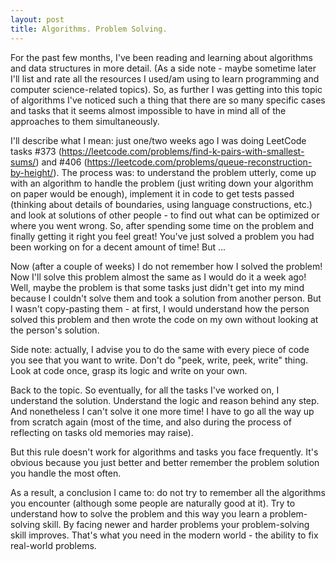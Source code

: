 ```yaml
---
layout: post
title: Algorithms. Problem Solving.
---
```


For the past few months, I've been reading and learning about algorithms and data structures in more detail. (As a side note - maybe 
sometime later I'll list and rate all the resources I used/am using to learn programming and computer science-related topics). So, as 
further I was getting into this topic of algorithms I've noticed such a thing that there are so many specific cases and tasks that it 
seems almost impossible to have in mind all of the approaches to them simultaneously.

I'll describe what I mean: just one/two weeks ago I was doing LeetCode tasks #373 (https://leetcode.com/problems/find-k-pairs-with-smallest-sums/) 
and #406 (https://leetcode.com/problems/queue-reconstruction-by-height/). The process was: to understand the problem utterly, come up with 
an algorithm to handle the problem (just writing down your algorithm on paper would be enough), implement it in code to get tests passed 
(thinking about details of boundaries, using language constructions, etc.) and look at solutions of other people - to find out what can 
be optimized or where you went wrong. So, after spending some time on the problem and finally getting it right you feel great! 
You've just solved a problem you had been working on for a decent amount of time! But ...

Now (after a couple of weeks) I do not remember how I solved the problem! Now I'll solve this problem almost the same as I would do it 
a week ago! Well, maybe the problem is that some tasks just didn't get into my mind because I couldn't solve them and took a solution 
from another person. But I wasn't copy-pasting them - at first, I would understand how the person solved this problem and then wrote 
the code on my own without looking at the person's solution. 

Side note: actually, I advise you to do the same with every piece of code you see that you want to write. Don't do "peek, write, peek, 
write" thing. Look at code once, grasp its logic and write on your own.

Back to the topic. So eventually, for all the tasks I've worked on, I understand the solution. Understand the logic and reason behind 
any step. And nonetheless I can't solve it one more time! I have to go all the way up from scratch again (most of the time, and also 
during the process of reflecting on tasks old memories may raise).

But this rule doesn't work for algorithms and tasks you face frequently. It's obvious because you just better and better remember the 
problem solution you handle the most often.

As a result, a conclusion I came to: do not try to remember all the algorithms you encounter (although some people are naturally good 
at it). Try to understand how to solve the problem and this way you learn a problem-solving skill. By facing newer and harder problems 
your problem-solving skill improves. That's what you need in the modern world - the ability to fix real-world problems.
